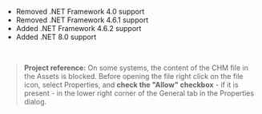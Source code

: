 
- Removed .NET Framework 4.0 support
- Removed .NET Framework 4.6.1 support
- Added .NET Framework 4.6.2 support
- Added .NET 8.0 support

&nbsp;
>**Project reference:** On some systems, the content of the CHM file in the Assets is blocked. Before opening the file right click on the file icon, select Properties, and **check the "Allow" checkbox** - if it is present - in the lower right corner of the General tab in the Properties dialog.
